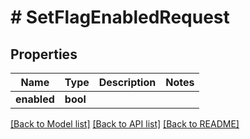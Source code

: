 # # SetFlagEnabledRequest

## Properties

Name | Type | Description | Notes
------------ | ------------- | ------------- | -------------
**enabled** | **bool** |  |

[[Back to Model list]](../../README.md#models) [[Back to API list]](../../README.md#endpoints) [[Back to README]](../../README.md)

